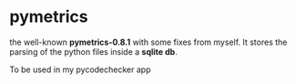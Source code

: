 # pymetrics
the well-known **pymetrics-0.8.1**  with some fixes from myself. 
It stores the parsing of the python files inside a **sqlite db**.

To be used in my pycodechecker app
